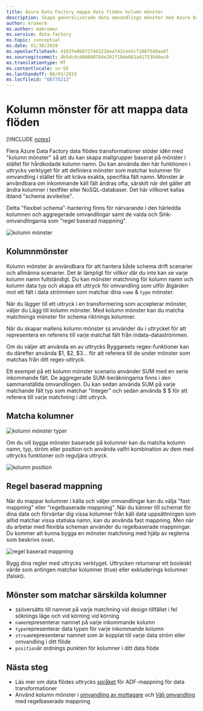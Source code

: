 ```yaml
---
title: Azure Data Factory mappa data flödes kolumn mönster
description: Skapa generaliserade data omvandlings mönster med Azure Data Factory kolumn mönster i data flödena för mappning
author: kromerm
ms.author: makromer
ms.service: data-factory
ms.topic: conceptual
ms.date: 01/30/2019
ms.openlocfilehash: 41037e0687274d123bea742cee5cf2887548aa0f
ms.sourcegitcommit: 4b5dcdcd80860764e291f18de081a41753946ec9
ms.translationtype: MT
ms.contentlocale: sv-SE
ms.lasthandoff: 08/03/2019
ms.locfileid: "68775213"
---
```

# <a name="mapping-data-flows-column-patterns"></a>Kolumn mönster för att mappa data flöden

[!INCLUDE [notes](../../includes/data-factory-data-flow-preview.md)]

Flera Azure Data Factory data flödes transformationer stöder idén med "kolumn mönster" så att du kan skapa mallgrupper baserat på mönster i stället för hårdkodade kolumn namn. Du kan använda den här funktionen i uttrycks verktyget för att definiera mönster som matchar kolumner för omvandling i stället för att kräva exakta, specifika fält namn. Mönster är användbara om inkommande käll fält ändras ofta, särskilt när det gäller att ändra kolumner i textfiler eller NoSQL-databaser. Det här villkoret kallas ibland "schema avvikelse".

Detta "flexibel schema"-hantering finns för närvarande i den härledda kolumnen och aggregerade omvandlingar samt de valda och Sink-omvandlingarna som "regel baserad mappning".

![kolumn mönster](media/data-flow/columnpattern2.png "Kolumn mönster")

## <a name="column-patterns"></a>Kolumnmönster
Kolumn mönster är användbara för att hantera både schema drift scenarier och allmänna scenarier. Det är lämpligt för villkor där du inte kan se varje kolumn namn fullständigt. Du kan mönster matchning för kolumn namn och kolumn data typ och skapa ett uttryck för omvandling som utför åtgärden mot ett fält i data strömmen som matchar dina `name`  &  `type` mönster.

När du lägger till ett uttryck i en transformering som accepterar mönster, väljer du Lägg till kolumn mönster. Med kolumn mönster kan du matcha matchnings mönster för schema riktnings kolumner.

När du skapar mallens kolumn mönster `$$` använder du i uttrycket för att representera en referens till varje matchat fält från indata-dataströmmen.

Om du väljer att använda en av uttrycks Byggareets regex-funktioner kan du därefter använda $1, $2, $3... för att referera till de under mönster som matchas från ditt regex-uttryck.

Ett exempel på ett kolumn mönster scenario använder SUM med en serie inkommande fält. De aggregerade SUM-beräkningarna finns i den sammanställda omvandlingen. Du kan sedan använda SUM på varje matchande fält typ som matchar "Integer" och sedan använda $ $ för att referera till varje matchning i ditt uttryck.

## <a name="match-columns"></a>Matcha kolumner
![kolumn mönster typer](media/data-flow/pattern2.png "Mönster typer")

Om du vill bygga mönster baserade på kolumner kan du matcha kolumn namn, typ, ström eller position och använda valfri kombination av dem med uttrycks funktioner och reguljära uttryck.

![kolumn position](media/data-flow/position.png "Kolumn position")

## <a name="rule-based-mapping"></a>Regel baserad mappning
När du mappar kolumner i källa och väljer omvandlingar kan du välja "fast mappning" eller "regelbaserade mappning". När du känner till schemat för dina data och förväntar dig vissa kolumner från käll data uppsättningen som alltid matchar vissa statiska namn, kan du använda fast mappning. Men när du arbetar med flexibla scheman använder du regelbaserade mappningar. Du kommer att kunna bygga en mönster matchning med hjälp av reglerna som beskrivs ovan.

![regel baserad mappning](media/data-flow/rule2.png "Regel baserad mappning")

Bygg dina regler med uttrycks verktyget. Uttrycken returnerar ett booleskt värde som antingen matchar kolumner (true) eller exkluderings kolumner (falskt).

## <a name="pattern-matching-special-columns"></a>Mönster som matchar särskilda kolumner

* `$$`översätts till namnet på varje matchning vid design tillfället i fel söknings läge och vid körning vid körning
* `name`representerar namnet på varje inkommande kolumn
* `type`representerar data typen för varje inkommande kolumn
* `stream`representerar namnet som är kopplat till varje data ström eller omvandling i ditt flöde
* `position`är ordnings punkten för kolumner i ditt data flöde

## <a name="next-steps"></a>Nästa steg
* Läs mer om data flödes uttrycks [språket](http://aka.ms/dataflowexpressions) för ADF-mappning för data transformationer
* Använd kolumn mönster i [omvandling av mottagare](data-flow-sink.md) och [Välj omvandling](data-flow-select.md) med regelbaserade mappning
